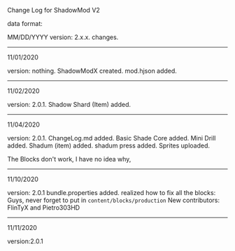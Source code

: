 Change Log for ShadowMod V2

data format:

MM/DD/YYYY
version: 2.x.x.
changes.

-----------------

11/01/2020

version: nothing.
ShadowModX created.
mod.hjson added.

------------------

11/02/2020

version: 2.0.1.
Shadow Shard (Item) added.

------------------

11/04/2020

version: 2.0.1.
ChangeLog.md added.
Basic Shade Core added.
Mini Drill added.
Shadum (item) added.
shadum press added.
Sprites uploaded.

The Blocks don't work, I have no idea why,

------------------

11/10/2020

version: 2.0.1
bundle.properties added.
realized how to fix all the blocks:
Guys, never forget to put in `content/blocks/production`
New contributors: FlinTyX and Pietro303HD

----------------------

11/11/2020

version:2.0.1
